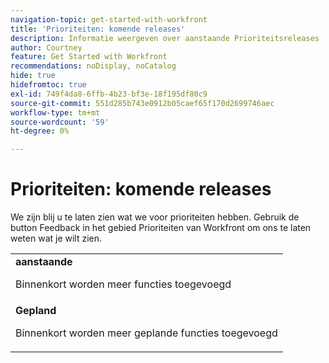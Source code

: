 ```yaml
---
navigation-topic: get-started-with-workfront
title: 'Prioriteiten: komende releases'
description: Informatie weergeven over aanstaande Prioriteitsreleases
author: Courtney
feature: Get Started with Workfront
recommendations: noDisplay, noCatalog
hide: true
hidefromtoc: true
exl-id: 749f4da8-6ffb-4b23-bf3e-18f195df80c9
source-git-commit: 551d285b743e0912b05caef65f170d2699746aec
workflow-type: tm+mt
source-wordcount: '59'
ht-degree: 0%

---
```


# Prioriteiten: komende releases

We zijn blij u te laten zien wat we voor prioriteiten hebben. Gebruik de button Feedback in het gebied Prioriteiten van Workfront om ons te laten weten wat je wilt zien.

<table>
  <tr>
    <td><strong> aanstaande </strong>
   <p>Binnenkort worden meer functies toegevoegd</p>
    </td>
  </tr>
  <tr>
    <td><strong> Gepland </strong>
<p>Binnenkort worden meer geplande functies toegevoegd</p>
    </td>
  </tr>
</table>
